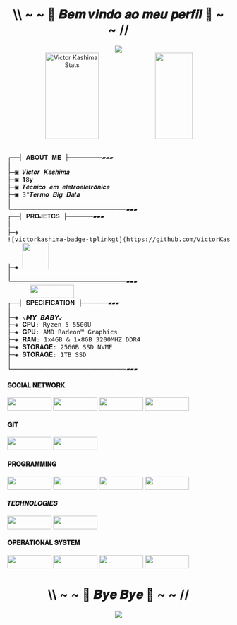 <!-- QUE DESGRAÇA -->
<!-- ZeroTwo https://i.pinimg.com/originals/05/0a/42/050a427aa12e5f2b3fa7208abe0bb42c.gif -->
<h1 align="center">\\ ~ ~ 🖤 𝑩𝒆𝒎 𝒗𝒊𝒏𝒅𝒐 𝒂𝒐 𝒎𝒆𝒖 𝒑𝒆𝒓𝒇𝒊𝒍 🖤 ~ ~ //</h1>

<div align="center">
<img src="https://media.giphy.com/media/sWg3RXtMKqcdXD4stP/giphy.gif">
</div>

<div align="center">  
  <img width="49%" height="195px" src="https://github-readme-stats.vercel.app/api?username=VictorKashima&show_icons=true&theme=radical&count_private=true" alt="Victor Kashima Stats" /> 
  <img width="41%" height="195px" src="https://github-readme-stats.vercel.app/api/top-langs?username=VictorKashima&layout=compact&theme=radical"/>
</div>

<br>
<pre>
┌──┤ 𝐀𝐁𝐎𝐔𝐓 𝐌𝐄 ├─────────▰▰▰
│
├─▣ 𝑽𝒊𝒄𝒕𝒐𝒓 𝑲𝒂𝒔𝒉𝒊𝒎𝒂
├─▣ 𝟏8𝐲
├─▣ 𝑻𝒆́𝒄𝒏𝒊𝒄𝒐 𝒆𝒎 𝒆𝒍𝒆𝒕𝒓𝒐𝒆𝒍𝒆𝒕𝒓𝒐̂𝒏𝒊𝒄𝒂
├─▣ 3°𝑻𝒆𝒓𝒎𝒐 𝑩𝒊𝒈 𝑫𝒂𝒕𝒂
│
└───────────────────────────────▰▰▰
┌──┤ 𝐏𝐑𝐎𝐉𝐄𝐓𝐂𝐒 ├───────▰▰▰
│
├─◈ <a href="https://github.com/VictorKashima/calc-bhaskara"><img src = "https://img.shields.io/badge/%20Calculadora-Bhaskara-lightgrey" height="16" width="100"></a>
![victorkashima-badge-tplinkgt](https://github.com/VictorKashima/VictorKashima/assets/100085891/57cc4ffa-69fd-4129-861a-992e3b68a8a7)
├─◈ <a href="https://github.com/VictorKashima/IR_CAR_ARUINO"><img src = "https://img.shields.io/badge/TPLINK-GT-blue" heigth="16" width="60"></a>
│
└───────────────────────────────▰▰▰
      <img height="30" width="100" src="https://img.shields.io/badge/lenovo-E2231A?style=for-the-badge&logo=lenovo&logoColor=white">
┌──┤ 𝐒𝐏𝐄𝐂𝐈𝐅𝐈𝐂𝐀𝐓𝐈𝐎𝐍 ├───────▰▰▰
│
├─◈ ↘𝙈𝙔 𝘽𝘼𝘽𝙔↙
├─◈ 𝐂𝐏𝐔: Ryzen 5 5500U
├─◈ 𝐆𝐏𝐔: AMD Radeon™ Graphics
├─◈ 𝐑𝐀𝐌: 1x4GB & 1x8GB 3200MHZ DDR4
├─◈ 𝐒𝐓𝐎𝐑𝐀𝐆𝐄: 256GB SSD NVME
├─◈ 𝐒𝐓𝐎𝐑𝐀𝐆𝐄: 1TB SSD
│
└───────────────────────────────▰▰▰
</pre>

<!-- icones https://dev.to/envoy_/150-badges-for-github-pnk -->
<!-- mais icones https://github.com/alexandresanlim/Badges4-README.md-Profile -->
<h4>𝐒𝐎𝐂𝐈𝐀𝐋 𝐍𝐄𝐓𝐖𝐎𝐑𝐊</h4>
  <p>
  <a href="https://www.linkedin.com/in/victorkashima/"> <img height="30" width="100" src="https://img.shields.io/badge/linkedin-%230077B5.svg?style=for-the-badge&logo=linkedin&logoColor=white"></a>
  <a href="https://www.youtube.com/channel/UCTvLPD3WgVTvxTKXlc3mC6w"> <img height="30" width="100" src="https://img.shields.io/badge/YouTube-FF0000?style=for-the-badge&logo=youtube&logoColor=white"></a>
  <a href="https://t.me/VictorKashima"> <img height="30" width="100" src="https://img.shields.io/badge/Telegram-2CA5E0?style=for-the-badge&logo=telegram&logoColor=white"></a>
  <a href="https://discord.gg/K4HG8Ny"> <img height="30" width="100" src="https://img.shields.io/badge/Discord-7289DA?style=for-the-badge&logo=discord&logoColor=white"></a>
  </p>
  
<h4>𝐆𝐈𝐓</h4>
  <p>
  <a href="https://gitlab.com/VictorKashima"> <img height="30" width="100" src="https://img.shields.io/badge/GitLab-330F63?style=for-the-badge&logo=gitlab&logoColor=white"></a>
  <a href="https://github.com/VictorKashima"> <img height="30" width="100" src="https://img.shields.io/badge/GitHub-100000?style=for-the-badge&logo=github&logoColor=white"></a>
  </p>
  
<h4>𝐏𝐑𝐎𝐆𝐑𝐀𝐌𝐌𝐈𝐍𝐆</h4>
  <p>
  <img height="30" width="100" src="https://img.shields.io/badge/Python-3776AB?style=for-the-badge&logo=python&logoColor=white">
  <img height="30" width="100" src="https://img.shields.io/badge/HTML5-E34F26?style=for-the-badge&logo=html5&logoColor=white">
  <img height="30" width="100" src="https://img.shields.io/badge/css3-%231572B6.svg?style=for-the-badge&logo=css3&logoColor=white">
  <img height="30" width="100" src="https://img.shields.io/badge/C%2B%2B-00599C?style=for-the-badge&logo=c%2B%2B&logoColor=white">
  </p>
  
 <h4>𝑻𝑬𝑪𝑯𝑵𝑶𝑳𝑶𝑮𝑰𝑬𝑺</h4>
 <p>
 <img height="30" width="100" src="https://img.shields.io/badge/Heroku-430098?style=for-the-badge&logo=heroku&logoColor=white">
 <img height="30" width="100" src="https://img.shields.io/badge/adobe-%23FF0000.svg?style=for-the-badge&logo=adobe&logoColor=white">
  <p>
  
<h4>𝐎𝐏𝐄𝐑𝐀𝐓𝐈𝐎𝐍𝐀𝐋 𝐒𝐘𝐒𝐓𝐄𝐌</h4>
  <p>
  <img height="30" width="100" src="https://img.shields.io/badge/Windows-0078D6?style=for-the-badge&logo=windows&logoColor=white">
  <img height="30" width="100" src="https://img.shields.io/badge/Pop!_OS-48B9C7?style=for-the-badge&logo=Pop!_OS&logoColor=white">
  <img height="30" width="100" src="https://img.shields.io/badge/Android-3DDC84?style=for-the-badge&logo=android&logoColor=white">
  <img height="30" width="100" src="https://img.shields.io/badge/Xiaomi-%23FF6900.svg?style=for-the-badge&logo=xiaomi&logoColor=white">
  </p>
     
<h1 align="center">\\ ~ ~ 👋 𝑩𝒚𝒆 𝑩𝒚𝒆 👋 ~ ~ //</h1>
<div align="center">
<img src="https://31.media.tumblr.com/6476313e34e657ab14b85e57fa4afb7e/tumblr_my4s3y1Lc11sf8qu7o1_500.gif">
</div>
